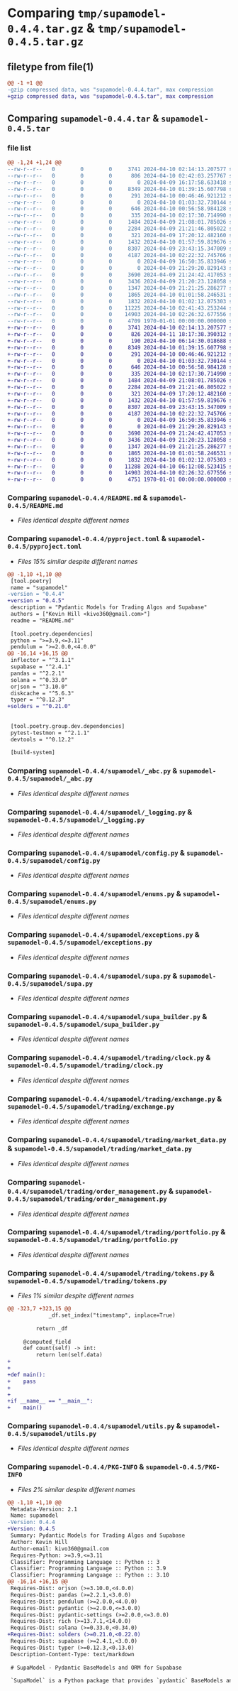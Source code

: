 # Comparing `tmp/supamodel-0.4.4.tar.gz` & `tmp/supamodel-0.4.5.tar.gz`

## filetype from file(1)

```diff
@@ -1 +1 @@
-gzip compressed data, was "supamodel-0.4.4.tar", max compression
+gzip compressed data, was "supamodel-0.4.5.tar", max compression
```

## Comparing `supamodel-0.4.4.tar` & `supamodel-0.4.5.tar`

### file list

```diff
@@ -1,24 +1,24 @@
--rw-r--r--   0        0        0     3741 2024-04-10 02:14:13.207577 supamodel-0.4.4/README.md
--rw-r--r--   0        0        0      806 2024-04-10 02:42:03.257767 supamodel-0.4.4/pyproject.toml
--rw-r--r--   0        0        0        0 2024-04-09 16:17:58.633418 supamodel-0.4.4/supamodel/__init__.py
--rw-r--r--   0        0        0     8349 2024-04-10 01:39:15.607798 supamodel-0.4.4/supamodel/_abc.py
--rw-r--r--   0        0        0      291 2024-04-10 00:46:46.921212 supamodel-0.4.4/supamodel/_client.py
--rw-r--r--   0        0        0        0 2024-04-10 01:03:32.730144 supamodel-0.4.4/supamodel/_core.py
--rw-r--r--   0        0        0      646 2024-04-10 00:56:58.984128 supamodel-0.4.4/supamodel/_logging.py
--rw-r--r--   0        0        0      335 2024-04-10 02:17:30.714990 supamodel-0.4.4/supamodel/_types.py
--rw-r--r--   0        0        0     1484 2024-04-09 21:08:01.785026 supamodel-0.4.4/supamodel/config.py
--rw-r--r--   0        0        0     2284 2024-04-09 21:21:46.805022 supamodel-0.4.4/supamodel/enums.py
--rw-r--r--   0        0        0      321 2024-04-09 17:20:12.482160 supamodel-0.4.4/supamodel/errors.py
--rw-r--r--   0        0        0     1432 2024-04-10 01:57:59.819676 supamodel-0.4.4/supamodel/exceptions.py
--rw-r--r--   0        0        0     8307 2024-04-09 23:43:15.347009 supamodel-0.4.4/supamodel/supa.py
--rw-r--r--   0        0        0     4187 2024-04-10 02:22:32.745766 supamodel-0.4.4/supamodel/supa_builder.py
--rw-r--r--   0        0        0        0 2024-04-09 16:50:35.833946 supamodel-0.4.4/supamodel/trading/__init__.py
--rw-r--r--   0        0        0        0 2024-04-09 21:29:20.829143 supamodel-0.4.4/supamodel/trading/assets.py
--rw-r--r--   0        0        0     3690 2024-04-09 21:24:42.417053 supamodel-0.4.4/supamodel/trading/clock.py
--rw-r--r--   0        0        0     3436 2024-04-09 21:20:23.128058 supamodel-0.4.4/supamodel/trading/exchange.py
--rw-r--r--   0        0        0     1347 2024-04-09 21:21:25.286277 supamodel-0.4.4/supamodel/trading/market_data.py
--rw-r--r--   0        0        0     1865 2024-04-10 01:01:58.246531 supamodel-0.4.4/supamodel/trading/order_management.py
--rw-r--r--   0        0        0     1832 2024-04-10 01:02:12.075303 supamodel-0.4.4/supamodel/trading/portfolio.py
--rw-r--r--   0        0        0    11225 2024-04-10 02:41:43.253244 supamodel-0.4.4/supamodel/trading/tokens.py
--rw-r--r--   0        0        0    14903 2024-04-10 02:26:32.677556 supamodel-0.4.4/supamodel/utils.py
--rw-r--r--   0        0        0     4709 1970-01-01 00:00:00.000000 supamodel-0.4.4/PKG-INFO
+-rw-r--r--   0        0        0     3741 2024-04-10 02:14:13.207577 supamodel-0.4.5/README.md
+-rw-r--r--   0        0        0      826 2024-04-11 18:17:38.390312 supamodel-0.4.5/pyproject.toml
+-rw-r--r--   0        0        0      190 2024-04-10 06:14:30.018688 supamodel-0.4.5/supamodel/__init__.py
+-rw-r--r--   0        0        0     8349 2024-04-10 01:39:15.607798 supamodel-0.4.5/supamodel/_abc.py
+-rw-r--r--   0        0        0      291 2024-04-10 00:46:46.921212 supamodel-0.4.5/supamodel/_client.py
+-rw-r--r--   0        0        0        0 2024-04-10 01:03:32.730144 supamodel-0.4.5/supamodel/_core.py
+-rw-r--r--   0        0        0      646 2024-04-10 00:56:58.984128 supamodel-0.4.5/supamodel/_logging.py
+-rw-r--r--   0        0        0      335 2024-04-10 02:17:30.714990 supamodel-0.4.5/supamodel/_types.py
+-rw-r--r--   0        0        0     1484 2024-04-09 21:08:01.785026 supamodel-0.4.5/supamodel/config.py
+-rw-r--r--   0        0        0     2284 2024-04-09 21:21:46.805022 supamodel-0.4.5/supamodel/enums.py
+-rw-r--r--   0        0        0      321 2024-04-09 17:20:12.482160 supamodel-0.4.5/supamodel/errors.py
+-rw-r--r--   0        0        0     1432 2024-04-10 01:57:59.819676 supamodel-0.4.5/supamodel/exceptions.py
+-rw-r--r--   0        0        0     8307 2024-04-09 23:43:15.347009 supamodel-0.4.5/supamodel/supa.py
+-rw-r--r--   0        0        0     4187 2024-04-10 02:22:32.745766 supamodel-0.4.5/supamodel/supa_builder.py
+-rw-r--r--   0        0        0        0 2024-04-09 16:50:35.833946 supamodel-0.4.5/supamodel/trading/__init__.py
+-rw-r--r--   0        0        0        0 2024-04-09 21:29:20.829143 supamodel-0.4.5/supamodel/trading/assets.py
+-rw-r--r--   0        0        0     3690 2024-04-09 21:24:42.417053 supamodel-0.4.5/supamodel/trading/clock.py
+-rw-r--r--   0        0        0     3436 2024-04-09 21:20:23.128058 supamodel-0.4.5/supamodel/trading/exchange.py
+-rw-r--r--   0        0        0     1347 2024-04-09 21:21:25.286277 supamodel-0.4.5/supamodel/trading/market_data.py
+-rw-r--r--   0        0        0     1865 2024-04-10 01:01:58.246531 supamodel-0.4.5/supamodel/trading/order_management.py
+-rw-r--r--   0        0        0     1832 2024-04-10 01:02:12.075303 supamodel-0.4.5/supamodel/trading/portfolio.py
+-rw-r--r--   0        0        0    11288 2024-04-10 06:12:08.523415 supamodel-0.4.5/supamodel/trading/tokens.py
+-rw-r--r--   0        0        0    14903 2024-04-10 02:26:32.677556 supamodel-0.4.5/supamodel/utils.py
+-rw-r--r--   0        0        0     4751 1970-01-01 00:00:00.000000 supamodel-0.4.5/PKG-INFO
```

### Comparing `supamodel-0.4.4/README.md` & `supamodel-0.4.5/README.md`

 * *Files identical despite different names*

### Comparing `supamodel-0.4.4/pyproject.toml` & `supamodel-0.4.5/pyproject.toml`

 * *Files 15% similar despite different names*

```diff
@@ -1,10 +1,10 @@
 [tool.poetry]
 name = "supamodel"
-version = "0.4.4"
+version = "0.4.5"
 description = "Pydantic Models for Trading Algos and Supabase"
 authors = ["Kevin Hill <kivo360@gmail.com>"]
 readme = "README.md"
 
 [tool.poetry.dependencies]
 python = ">=3.9,<=3.11"
 pendulum = ">=2.0.0,<4.0.0"
@@ -16,14 +16,15 @@
 inflector = "^3.1.1"
 supabase = "^2.4.1"
 pandas = "^2.2.1"
 solana = "^0.33.0"
 orjson = "^3.10.0"
 diskcache = "^5.6.3"
 typer = "^0.12.3"
+solders = "^0.21.0"
 
 
 [tool.poetry.group.dev.dependencies]
 pytest-testmon = "^2.1.1"
 devtools = "^0.12.2"
 
 [build-system]
```

### Comparing `supamodel-0.4.4/supamodel/_abc.py` & `supamodel-0.4.5/supamodel/_abc.py`

 * *Files identical despite different names*

### Comparing `supamodel-0.4.4/supamodel/_logging.py` & `supamodel-0.4.5/supamodel/_logging.py`

 * *Files identical despite different names*

### Comparing `supamodel-0.4.4/supamodel/config.py` & `supamodel-0.4.5/supamodel/config.py`

 * *Files identical despite different names*

### Comparing `supamodel-0.4.4/supamodel/enums.py` & `supamodel-0.4.5/supamodel/enums.py`

 * *Files identical despite different names*

### Comparing `supamodel-0.4.4/supamodel/exceptions.py` & `supamodel-0.4.5/supamodel/exceptions.py`

 * *Files identical despite different names*

### Comparing `supamodel-0.4.4/supamodel/supa.py` & `supamodel-0.4.5/supamodel/supa.py`

 * *Files identical despite different names*

### Comparing `supamodel-0.4.4/supamodel/supa_builder.py` & `supamodel-0.4.5/supamodel/supa_builder.py`

 * *Files identical despite different names*

### Comparing `supamodel-0.4.4/supamodel/trading/clock.py` & `supamodel-0.4.5/supamodel/trading/clock.py`

 * *Files identical despite different names*

### Comparing `supamodel-0.4.4/supamodel/trading/exchange.py` & `supamodel-0.4.5/supamodel/trading/exchange.py`

 * *Files identical despite different names*

### Comparing `supamodel-0.4.4/supamodel/trading/market_data.py` & `supamodel-0.4.5/supamodel/trading/market_data.py`

 * *Files identical despite different names*

### Comparing `supamodel-0.4.4/supamodel/trading/order_management.py` & `supamodel-0.4.5/supamodel/trading/order_management.py`

 * *Files identical despite different names*

### Comparing `supamodel-0.4.4/supamodel/trading/portfolio.py` & `supamodel-0.4.5/supamodel/trading/portfolio.py`

 * *Files identical despite different names*

### Comparing `supamodel-0.4.4/supamodel/trading/tokens.py` & `supamodel-0.4.5/supamodel/trading/tokens.py`

 * *Files 1% similar despite different names*

```diff
@@ -323,7 +323,15 @@
             _df.set_index("timestamp", inplace=True)
 
         return _df
 
     @computed_field
     def count(self) -> int:
         return len(self.data)
+
+
+def main():
+    pass
+
+
+if __name__ == "__main__":
+    main()
```

### Comparing `supamodel-0.4.4/supamodel/utils.py` & `supamodel-0.4.5/supamodel/utils.py`

 * *Files identical despite different names*

### Comparing `supamodel-0.4.4/PKG-INFO` & `supamodel-0.4.5/PKG-INFO`

 * *Files 2% similar despite different names*

```diff
@@ -1,10 +1,10 @@
 Metadata-Version: 2.1
 Name: supamodel
-Version: 0.4.4
+Version: 0.4.5
 Summary: Pydantic Models for Trading Algos and Supabase
 Author: Kevin Hill
 Author-email: kivo360@gmail.com
 Requires-Python: >=3.9,<=3.11
 Classifier: Programming Language :: Python :: 3
 Classifier: Programming Language :: Python :: 3.9
 Classifier: Programming Language :: Python :: 3.10
@@ -16,14 +16,15 @@
 Requires-Dist: orjson (>=3.10.0,<4.0.0)
 Requires-Dist: pandas (>=2.2.1,<3.0.0)
 Requires-Dist: pendulum (>=2.0.0,<4.0.0)
 Requires-Dist: pydantic (>=2.0.0,<=3.0.0)
 Requires-Dist: pydantic-settings (>=2.0.0,<=3.0.0)
 Requires-Dist: rich (>=13.7.1,<14.0.0)
 Requires-Dist: solana (>=0.33.0,<0.34.0)
+Requires-Dist: solders (>=0.21.0,<0.22.0)
 Requires-Dist: supabase (>=2.4.1,<3.0.0)
 Requires-Dist: typer (>=0.12.3,<0.13.0)
 Description-Content-Type: text/markdown
 
 # SupaModel - Pydantic BaseModels and ORM for Supabase
 
 `SupaModel` is a Python package that provides `pydantic` BaseModels and ORM for `Supabase`. It is built on top of [supabase-py](https://supabase.com/docs/reference/python/start) and [pydantic](https://pydantic-docs.helpmanual.io/).
```


